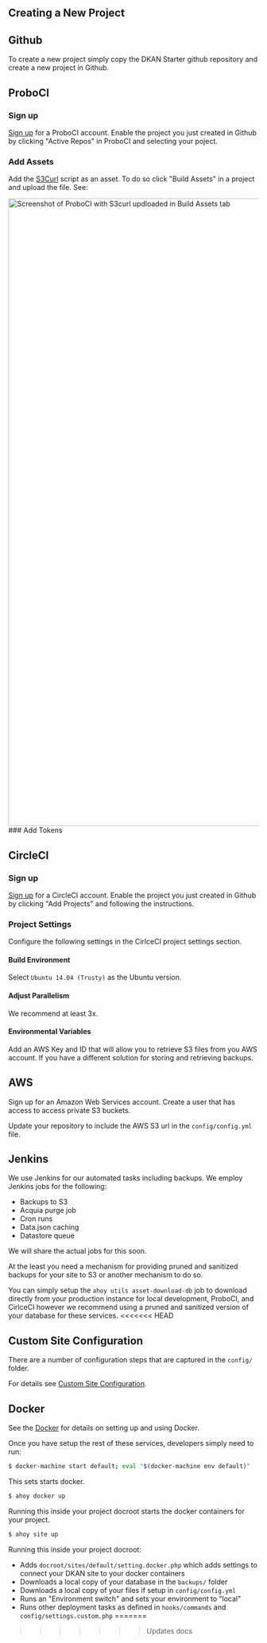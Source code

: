 Creating a New Project
-------------

## Github

To create a new project simply copy the DKAN Starter github repository and create a new project in Github.

## ProboCI

### Sign up

[Sign up](http://probo.ci) for a ProboCI account. Enable the project you just created in Github by clicking "Active Repos" in ProboCI and selecting your poject.

### Add Assets

Add the [S3Curl](https://github.com/rtdp/s3curl/blob/master/s3curl.pl) script as an asset. To do so click "Build Assets" in a project and upload the file. See:

<img width="1263" alt="Screenshot of ProboCI with S3curl updloaded in Build Assets tab" src="https://cloud.githubusercontent.com/assets/512243/19433741/f22316f0-942f-11e6-99b0-270cfc47fc3d.png">
### Add Tokens

## CircleCI

### Sign up

[Sign up](http://circleci.com) for a CircleCI account. Enable the project you just created in Github by clicking "Add Projects" and following the instructions.

### Project Settings

Configure the following settings in the CirlceCI project settings section.

#### Build Environment

Select ``Ubuntu 14.04 (Trusty)`` as the Ubuntu version.

#### Adjust Parallelism
We recommend at least 3x.

#### Environmental Variables
Add an AWS Key and ID that will allow you to retrieve S3 files from you AWS account. If you have a different solution for storing and retrieving backups.

## AWS

Sign up for an Amazon Web Services account. Create a user that has access to access private S3 buckets.

Update your repository to include the AWS S3 url in the ``config/config.yml`` file.

## Jenkins

We use Jenkins for our automated tasks including backups. We employ Jenkins jobs for the following:

* Backups to S3
* Acquia purge job
* Cron runs
* Data.json caching
* Datastore queue

We will share the actual jobs for this soon.

At the least you need a mechanism for providing pruned and sanitized backups for your site to S3 or another mechanism to do so.

You can simply setup the ``ahoy utils asset-download-db`` job to download directly from your production instance for local development, ProboCI, and CirlceCI however we recommend using a pruned and sanitized version of your database for these services.
<<<<<<< HEAD

## Custom Site Configuration

There are a number of configuration steps that are captured in the ``config/`` folder.

For details see [Custom Site Configuration](custom-site-configruation).

## Docker

See the [Docker](docker-dev-env/installation) for details on setting up and using Docker.

Once you have setup the rest of these services, developers simply need to run:

```bash
$ docker-machine start default; eval "$(docker-machine env default)"
```

This sets starts docker.

```bash
$ ahoy docker up
```

Running this inside your project docroot starts the docker containers for your project.

```bash
$ ahoy site up
```

Running this inside your project docroot:

* Adds ``docroot/sites/default/setting.docker.php`` which adds settings to connect your DKAN site to your docker containers
* Downloads a local copy of your database in the ``backups/`` folder
* Downloads a local copy of your files if setup in ``config/config.yml``
* Runs an "Environment switch" and sets your environment to "local"
* Runs other deployment tasks as defined in ``hooks/commands`` and ``config/settings.custom.php``
=======
>>>>>>> Updates docs
